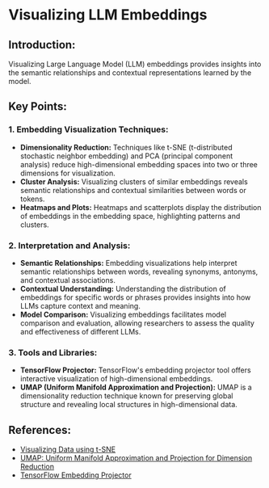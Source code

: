 # Visualizing LLM Embeddings

## Introduction:
Visualizing Large Language Model (LLM) embeddings provides insights into the semantic relationships and contextual representations learned by the model.

## Key Points:

### 1. Embedding Visualization Techniques:
- **Dimensionality Reduction:** Techniques like t-SNE (t-distributed stochastic neighbor embedding) and PCA (principal component analysis) reduce high-dimensional embedding spaces into two or three dimensions for visualization.
- **Cluster Analysis:** Visualizing clusters of similar embeddings reveals semantic relationships and contextual similarities between words or tokens.
- **Heatmaps and Plots:** Heatmaps and scatterplots display the distribution of embeddings in the embedding space, highlighting patterns and clusters.

### 2. Interpretation and Analysis:
- **Semantic Relationships:** Embedding visualizations help interpret semantic relationships between words, revealing synonyms, antonyms, and contextual associations.
- **Contextual Understanding:** Understanding the distribution of embeddings for specific words or phrases provides insights into how LLMs capture context and meaning.
- **Model Comparison:** Visualizing embeddings facilitates model comparison and evaluation, allowing researchers to assess the quality and effectiveness of different LLMs.

### 3. Tools and Libraries:
- **TensorFlow Projector:** TensorFlow's embedding projector tool offers interactive visualization of high-dimensional embeddings.
- **UMAP (Uniform Manifold Approximation and Projection):** UMAP is a dimensionality reduction technique known for preserving global structure and revealing local structures in high-dimensional data.

## References:
- [Visualizing Data using t-SNE](https://www.jmlr.org/papers/volume9/vandermaaten08a/vandermaaten08a.pdf)
- [UMAP: Uniform Manifold Approximation and Projection for Dimension Reduction](https://arxiv.org/abs/1802.03426)
- [TensorFlow Embedding Projector](https://projector.tensorflow.org/)
